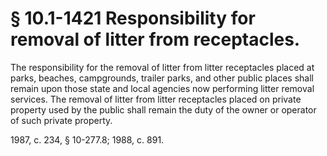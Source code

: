 # § 10.1-1421 Responsibility for removal of litter from receptacles.

<p>The responsibility for the removal of litter from litter receptacles placed at parks, beaches, campgrounds, trailer parks, and other public places shall remain upon those state and local agencies now performing litter removal services. The removal of litter from litter receptacles placed on private property used by the public shall remain the duty of the owner or operator of such private property.</p><p>1987, c. 234, § 10-277.8; 1988, c. 891.</p>